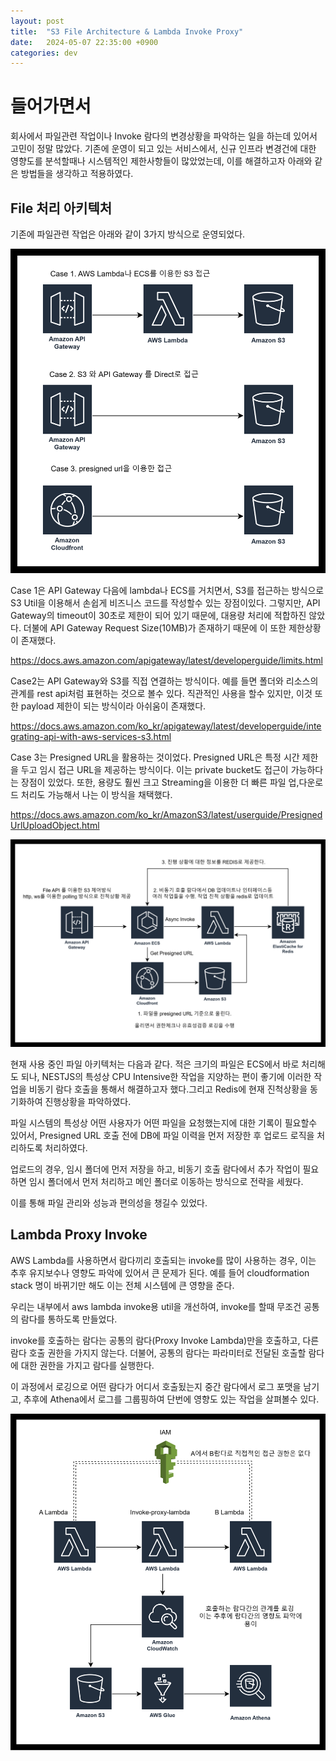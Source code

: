 ```yaml
---
layout: post
title:  "S3 File Architecture & Lambda Invoke Proxy"
date:   2024-05-07 22:35:00 +0900
categories: dev
---
```


# 들어가면서

회사에서 파일관련 작업이나 Invoke 람다의 변경상황을 파악하는 일을 하는데 있어서 고민이 정말 많았다.
기존에 운영이 되고 있는 서비스에서, 신규 인프라 변경건에 대한 영향도를 분석할때나 시스템적인 제한사항들이 많았었는데,
이를 해결하고자 아래와 같은 방법들을 생각하고 적용하였다.

## File 처리 아키텍처

기존에 파일관련 작업은 아래와 같이 3가지 방식으로 운영되었다.

![파일01](/assets/img/2024/240507/20240507_01.png)

Case 1은 API Gateway 다음에 lambda나 ECS를 거치면서, S3를 접근하는 방식으로 S3 Util을 이용해서 손쉽게 비즈니스 코드를 작성할수 있는 장점이있다.
그렇지만, API Gateway의 timeout이 30초로 제한이 되어 있기 때문에, 대용량 처리에 적합하진 않았다. 더불에 API Gateway Request Size(10MB)가 존재하기 때문에 이 또한 제한상황이 존재했다. 

https://docs.aws.amazon.com/apigateway/latest/developerguide/limits.html

Case2는 API Gateway와 S3를 직접 연결하는 방식이다. 예를 들면 폴더와 리소스의 관계를 rest api처럼 표현하는 것으로 볼수 있다. 직관적인 사용을 할수 있지만, 이것 또한 payload 제한이 되는 방식이라 아쉬움이 존재했다. 

https://docs.aws.amazon.com/ko_kr/apigateway/latest/developerguide/integrating-api-with-aws-services-s3.html


Case 3는 Presigned URL을 활용하는 것이었다. Presigned URL은 특정 시간 제한을 두고 임시 접근 URL을 제공하는 방식이다. 이는 private bucket도 접근이 가능하다는 장점이 있었다. 또한, 용량도 훨씬 크고 Streaming을 이용한 더 빠른 파일 업,다운로드 처리도 가능해서 나는 이 방식을 채택했다.

https://docs.aws.amazon.com/ko_kr/AmazonS3/latest/userguide/PresignedUrlUploadObject.html


![파일02](/assets/img/2024/240507/20240507_02.png)

현재 사용 중인 파일 아키텍처는 다음과 같다. 적은 크기의 파일은 ECS에서 바로 처리해도 되나, NESTJS의 특성상 CPU Intensive한 작업을 지양하는 편이 좋기에 이러한 작업을 비동기 람다 호출을 통해서 해결하고자 했다.그리고 Redis에 현재 진척상황을 동기화하여 진행상황을 파악하였다.  

파일 시스템의 특성상 어떤 사용자가 어떤 파일을 요청했는지에 대한 기록이 필요할수 있어서, Presigned URL 호출 전에 DB에 파일 이력을 먼저 저장한 후 업로드 로직을 처리하도록 처리하였다.

업로드의 경우, 임시 폴더에 먼저 저장을 하고, 비동기 호출 람다에서 추가 작업이 필요하면 임시 폴더에서 먼저 처리하고 메인 폴더로 이동하는 방식으로 전략을 세웠다.

이를 통해 파일 관리와 성능과 편의성을 챙길수 있었다.


## Lambda Proxy Invoke

AWS Lambda를 사용하면서 람다끼리 호출되는 invoke를 많이 사용하는 경우, 이는 추후 유지보수나 영향도 파악에 있어서 큰 문제가 된다. 예를 들어 cloudformation stack 명이 바뀌기만 해도 이는 전체 시스템에 큰 영향을 준다.

우리는 내부에서 aws lambda invoke용 util을 개선하여, invoke를 할때 무조건 공통의 람다를 통하도록 만들었다. 

invoke를 호출하는 람다는 공통의 람다(Proxy Invoke Lambda)만을 호출하고, 다른 람다 호출 권한을 가지지 않는다. 더불어, 공통의 람다는 파라미터로 전달된 호출할 람다에 대한 권한을 가지고 람다를 실행한다.

이 과정에서 로깅으로 어떤 람다가 어디서 호출됬는지 중간 람다에서 로그 포맷을 남기고, 추후에 Athena에서 로그를 그룹핑하여 단번에 영향도 있는 작업을 살펴볼수 있다.

![파일02](/assets/img/2024/240507/20240507_03.png)
